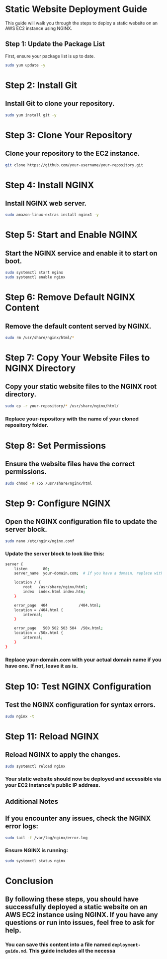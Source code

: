 # Static Website Deployment Guide

This guide will walk you through the steps to deploy a static website on an AWS EC2 instance using NGINX.

## Step 1: Update the Package List

First, ensure your package list is up to date.

```bash
sudo yum update -y
```

# Step 2: Install Git
## Install Git to clone your repository.
```bash
sudo yum install git -y
```

# Step 3: Clone Your Repository
## Clone your repository to the EC2 instance.
```bash
git clone https://github.com/your-username/your-repository.git

```

# Step 4: Install NGINX
## Install NGINX web server.

```bash
sudo amazon-linux-extras install nginx1 -y
```
# Step 5: Start and Enable NGINX
## Start the NGINX service and enable it to start on boot.

```bash
sudo systemctl start nginx
sudo systemctl enable nginx
```
# Step 6: Remove Default NGINX Content
## Remove the default content served by NGINX.

```bash
sudo rm /usr/share/nginx/html/*
```
# Step 7: Copy Your Website Files to NGINX Directory
## Copy your static website files to the NGINX root directory.

```bash
sudo cp -r your-repository/* /usr/share/nginx/html/
```
### Replace your-repository with the name of your cloned repository folder.

# Step 8: Set Permissions
## Ensure the website files have the correct permissions.

```bash
sudo chmod -R 755 /usr/share/nginx/html
```
# Step 9: Configure NGINX
## Open the NGINX configuration file to update the server block.

```bash
sudo nano /etc/nginx/nginx.conf
```
### Update the server block to look like this:

```bash
server {
    listen       80;
    server_name  your-domain.com;  # If you have a domain, replace with your domain name

    location / {
        root   /usr/share/nginx/html;
        index  index.html index.htm;
    }

    error_page  404              /404.html;
    location = /404.html {
        internal;
    }

    error_page   500 502 503 504  /50x.html;
    location = /50x.html {
        internal;
    }
}

```
### Replace your-domain.com with your actual domain name if you have one. If not, leave it as is.

# Step 10: Test NGINX Configuration
## Test the NGINX configuration for syntax errors.

```bash
sudo nginx -t
```
# Step 11: Reload NGINX
## Reload NGINX to apply the changes.

```bash
sudo systemctl reload nginx
```
### Your static website should now be deployed and accessible via your EC2 instance's public IP address.

## Additional Notes
## If you encounter any issues, check the NGINX error logs:

```bash
sudo tail -f /var/log/nginx/error.log
```
### Ensure NGINX is running:

```bash
sudo systemctl status nginx
```

# Conclusion
## By following these steps, you should have successfully deployed a static website on an AWS EC2 instance using NGINX. If you have any questions or run into issues, feel free to ask for help.


### You can save this content into a file named `deployment-guide.md`. This guide includes all the necessa